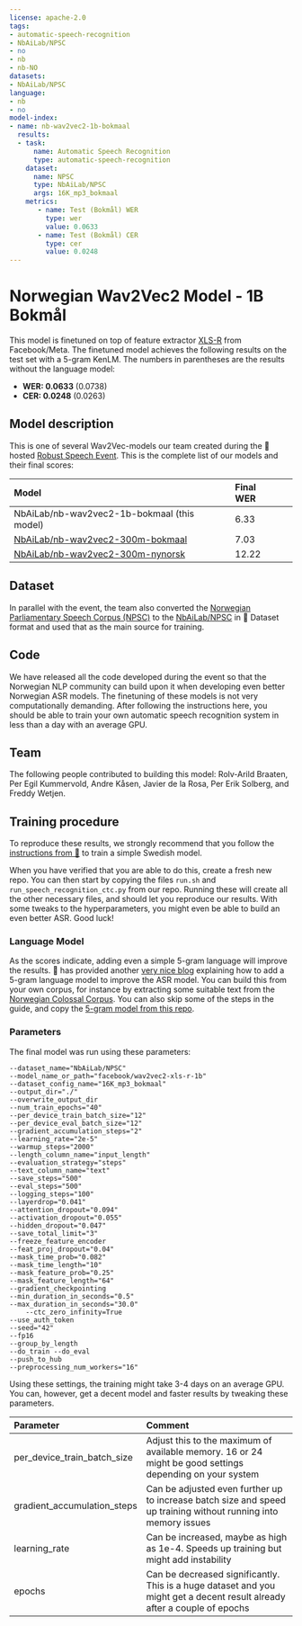 ```yaml
---
license: apache-2.0
tags:
- automatic-speech-recognition
- NbAiLab/NPSC
- no
- nb
- nb-NO
datasets:
- NbAiLab/NPSC
language:
- nb
- no
model-index:
- name: nb-wav2vec2-1b-bokmaal
  results:
  - task:
      name: Automatic Speech Recognition 
      type: automatic-speech-recognition
    dataset:
      name: NPSC
      type: NbAiLab/NPSC
      args: 16K_mp3_bokmaal
    metrics:
       - name: Test (Bokmål) WER
         type: wer
         value: 0.0633
       - name: Test (Bokmål) CER
         type: cer
         value: 0.0248
---
```


# Norwegian Wav2Vec2 Model - 1B Bokmål
This model is finetuned on top of feature extractor [XLS-R](https://huggingface.co/facebook/wav2vec2-xls-r-1b) from Facebook/Meta. The finetuned model achieves the following results on the test set with a 5-gram KenLM. The numbers in parentheses are the results without the language model:
- **WER: 0.0633** (0.0738)
- **CER: 0.0248** (0.0263)

## Model description
This is one of several Wav2Vec-models our team created during the 🤗 hosted [Robust Speech Event](https://discuss.huggingface.co/t/open-to-the-community-robust-speech-recognition-challenge/13614?s=09). This is the complete list of our models and their final scores:

| Model         | Final WER   | |
|:--------------|:------------|:------------:|
| NbAiLab/nb-wav2vec2-1b-bokmaal (this model) |  6.33 |                                          |
| [NbAiLab/nb-wav2vec2-300m-bokmaal](https://huggingface.co/NbAiLab/nb-wav2vec2-300m-bokmaal) |  7.03 |                                      |
| [NbAiLab/nb-wav2vec2-300m-nynorsk](https://huggingface.co/NbAiLab/nb-wav2vec2-300m-nynorsk) | 12.22  |                                                |

## Dataset
In parallel with the event, the team also converted the [Norwegian Parliamentary Speech Corpus (NPSC)](https://www.nb.no/sprakbanken/en/resource-catalogue/oai-nb-no-sbr-58/) to the [NbAiLab/NPSC](https://huggingface.co/datasets/NbAiLab/NPSC) in 🤗 Dataset format and used that as the main source for training.

## Code
We have released all the code developed during the event so that the Norwegian NLP community can build upon it when developing even better Norwegian ASR models. The finetuning of these models is not very computationally demanding. After following the instructions here, you should be able to train your own automatic speech recognition system in less than a day with an average GPU.

## Team
The following people contributed to building this model: Rolv-Arild Braaten, Per Egil Kummervold, Andre Kåsen, Javier de la Rosa, Per Erik Solberg, and Freddy Wetjen. 

## Training procedure
To reproduce these results, we strongly recommend that you follow the [instructions from 🤗](https://github.com/huggingface/transformers/tree/master/examples/research_projects/robust-speech-event#talks) to train a simple Swedish model.

When you have verified that you are able to do this, create a fresh new repo. You can then start by copying the files ```run.sh``` and ```run_speech_recognition_ctc.py``` from our repo. Running these will create all the other necessary files, and should let you reproduce our results. With some tweaks to the hyperparameters, you might even be able to build an even better ASR. Good luck!

### Language Model
As the scores indicate, adding even a simple 5-gram language will improve the results.  🤗 has provided another [very nice blog](https://huggingface.co/blog/wav2vec2-with-ngram) explaining how to add a 5-gram language model to improve the ASR model. You can build this from your own corpus, for instance by extracting some suitable text from the [Norwegian Colossal Corpus](https://huggingface.co/datasets/NbAiLab/NCC). You can also skip some of the steps in the guide, and copy the [5-gram model from this repo](https://huggingface.co/NbAiLab/XLSR-300M-bokmaal/tree/main/language_model).


### Parameters
The final model was run using these parameters:
```
--dataset_name="NbAiLab/NPSC"
--model_name_or_path="facebook/wav2vec2-xls-r-1b"
--dataset_config_name="16K_mp3_bokmaal"
--output_dir="./"
--overwrite_output_dir
--num_train_epochs="40"
--per_device_train_batch_size="12"
--per_device_eval_batch_size="12" 
--gradient_accumulation_steps="2" 
--learning_rate="2e-5" 
--warmup_steps="2000" 
--length_column_name="input_length" 
--evaluation_strategy="steps" 
--text_column_name="text" 
--save_steps="500" 
--eval_steps="500" 
--logging_steps="100" 
--layerdrop="0.041" 
--attention_dropout="0.094" 
--activation_dropout="0.055" 
--hidden_dropout="0.047" 
--save_total_limit="3"
--freeze_feature_encoder 
--feat_proj_dropout="0.04" 
--mask_time_prob="0.082" 
--mask_time_length="10" 
--mask_feature_prob="0.25" 
--mask_feature_length="64" 
--gradient_checkpointing
--min_duration_in_seconds="0.5" 
--max_duration_in_seconds="30.0" 
	--ctc_zero_infinity=True 
--use_auth_token 
--seed="42" 
--fp16 
--group_by_length 
--do_train --do_eval 
--push_to_hub 
--preprocessing_num_workers="16"
```

Using these settings, the training might take 3-4 days on an average GPU. You can, however, get a decent model and faster results by tweaking these parameters.

| Parameter| Comment | 
|:-------------|:-----|
| per_device_train_batch_size       | Adjust this to the maximum of available memory. 16 or 24 might be good settings depending on your system  |
|gradient_accumulation_steps |Can be adjusted even further up to increase batch size and speed up training without running into memory issues |
| learning_rate|Can be increased, maybe as high as 1e-4. Speeds up training but might add instability |
| epochs| Can be decreased significantly. This is a huge dataset and you might get a decent result already after a couple of epochs|


